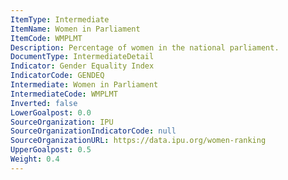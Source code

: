 ```yaml
---
ItemType: Intermediate
ItemName: Women in Parliament
ItemCode: WMPLMT
Description: Percentage of women in the national parliament.
DocumentType: IntermediateDetail
Indicator: Gender Equality Index
IndicatorCode: GENDEQ
Intermediate: Women in Parliament
IntermediateCode: WMPLMT
Inverted: false
LowerGoalpost: 0.0
SourceOrganization: IPU
SourceOrganizationIndicatorCode: null
SourceOrganizationURL: https://data.ipu.org/women-ranking
UpperGoalpost: 0.5
Weight: 0.4
---
```


